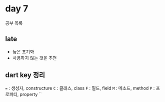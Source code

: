 # day 7
공부 목록
>

## late
- 늦은 초기화
- 사용하지 않는 것을 추천

## dart key 정리
`=` : 생성자, constructure
`C` : 클래스, class
`F` : 필드, field
`M` : 메소드, method
`P` : 프로퍼티, property
``
